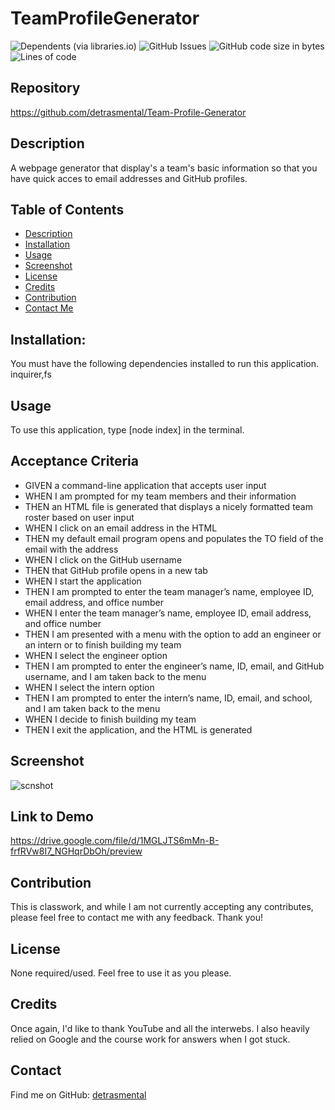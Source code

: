 # TeamProfileGenerator
![Dependents (via libraries.io)](https://img.shields.io/librariesio/dependents/npm/inquirer)
![GitHub Issues](https://img.shields.io/github/issues-raw/detrasmental/TeamProfileGenerator)
![GitHub code size in bytes](https://img.shields.io/github/languages/code-size/detrasmental/TeamProfileGenerator)
![Lines of code](https://img.shields.io/tokei/lines/github/detrasmental/TeamProfileGenerator)


## Repository
https://github.com/detrasmental/Team-Profile-Generator

## Description
A webpage generator that display's a team's basic information so that you have quick acces to email addresses and GitHub profiles.
## Table of Contents
- [Description](#Description)
- [Installation](#Installation)
- [Usage](#Usage)
- [Screenshot](#Screenshot)
- [License](#License)
- [Credits](#Credits)
- [Contribution](#contributes)
- [Contact Me](#Contact)

## Installation:
You must have the following dependencies installed to run this application.<br>
inquirer,fs

## Usage
To use this application, type [node index] in the terminal.

## Acceptance Criteria
* GIVEN a command-line application that accepts user input 
* WHEN I am prompted for my team members and their information 
* THEN an HTML file is generated that displays a nicely formatted team roster based on user input 
* WHEN I click on an email address in the HTML 
* THEN my default email program opens and populates the TO field of the email with the address
* WHEN I click on the GitHub username
* THEN that GitHub profile opens in a new tab
* WHEN I start the application
* THEN I am prompted to enter the team manager’s name, employee ID, email address, and office number
* WHEN I enter the team manager’s name, employee ID, email address, and office number
* THEN I am presented with a menu with the option to add an engineer or an intern or to finish building my team
* WHEN I select the engineer option
* THEN I am prompted to enter the engineer’s name, ID, email, and GitHub username, and I am taken back to the menu
* WHEN I select the intern option
* THEN I am prompted to enter the intern’s name, ID, email, and school, and I am taken back to the menu
* WHEN I decide to finish building my team
* THEN I exit the application, and the HTML is generated

## Screenshot
![scnshot](https://user-images.githubusercontent.com/85942489/139125739-667f575e-354c-4a7c-be84-fc6e1574d919.JPG)

## Link to Demo

https://drive.google.com/file/d/1MGLJTS6mMn-B-frfRVw8I7_NGHqrDbOh/preview


## Contribution
This is classwork, and while I am not currently accepting any contributes, please feel free to contact me with any feedback. Thank you!

## License

None required/used. Feel free to use it as you please.

## Credits
Once again, I'd like to thank YouTube and all the interwebs. I also heavily relied on Google and the course work for answers when I got stuck. 

## Contact
Find me on GitHub: [detrasmental](https://github.com/detrasmental)
